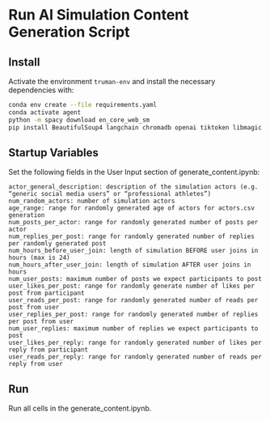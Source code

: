 # Run AI Simulation Content Generation Script

## Install

Activate the environment `truman-env` and install the necessary dependencies with:
```bash
conda env create --file requirements.yaml
conda activate agent
python -m spacy download en_core_web_sm
pip install BeautifulSoup4 langchain chromadb openai tiktoken libmagic nest_asyncio 
```

## Startup Variables

Set the following fields in the User Input section of generate_content.ipynb:

```
actor_general_description: description of the simulation actors (e.g. “generic social media users” or “professional athletes”) 
num_random_actors: number of simulation actors
age_range: range for randomly generated age of actors for actors.csv generation
num_posts_per_actor: range for randomly generated number of posts per actor
num_replies_per_post: range for randomly generated number of replies per randomly generated post
num_hours_before_user_join: length of simulation BEFORE user joins in hours (max is 24)
num_hours_after_user_join: length of simulation AFTER user joins in hours
num_user_posts: maximum number of posts we expect participants to post
user_likes_per_post: range for randomly generate number of likes per post from participant
user_reads_per_post: range for randomly generated number of reads per post from user
user_replies_per_post: range for randomly generated number of replies per post from user
num_user_replies: maximum number of replies we expect participants to post
user_likes_per_reply: range for randomly generated number of likes per reply from participant
user_reads_per_reply: range for randomly generated number of reads per reply from user
```

## Run

Run all cells in the generate_content.ipynb.
